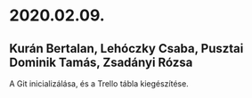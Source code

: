 ﻿# 2020.02.09.
## Kurán Bertalan, Lehóczky Csaba, Pusztai Dominik Tamás, Zsadányi Rózsa
A Git inicializálása, és a Trello tábla kiegészítése. 
